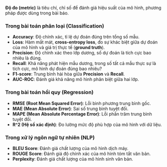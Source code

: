 **Độ đo (metric)** là tiêu chí, chỉ số để đánh giá hiệu suất của mô hình, phương pháp được dùng trong bài báo.  

### **Trong bài toán phân loại (Classification)**  
- **Accuracy**: Độ chính xác, tỉ lệ dự đoán đúng trên tổng số mẫu.  
- **Loss**: Hàm mất mát, **cross-entropy loss**, đo sự khác biệt giữa dự đoán của mô hình và giá trị thực tế (**ground truth**).  
- **Precision**: Độ chính xác theo lớp dương, số dự đoán là tích cực bao nhiêu là đúng.  
- **Recall**: Khả năng phát hiện mẫu dương, trong số tất cả mẫu thực sự là tích cực, mô hình dự đoán đúng bao nhiêu?  
- **F1-score**: Trung bình hài hòa giữa **Precision** và **Recall**.  
- **AUC-ROC**: Đánh giá khả năng mô hình phân biệt giữa hai lớp.  

### **Trong bài toán hồi quy (Regression)**  
- **RMSE (Root Mean Squared Error)**: Lỗi bình phương trung bình gốc.  
- **MAE (Mean Absolute Error)**: Sai số trung bình tuyệt đối.  
- **MAPE (Mean Absolute Percentage Error)**: Lỗi phần trăm trung bình tuyệt đối.  
- **R^2 (Hệ số xác định)**: Đo lường mức độ phù hợp của mô hình với dữ liệu.  

### **Trong xử lý ngôn ngữ tự nhiên (NLP)**  
- **BLEU Score**: Đánh giá chất lượng của mô hình dịch máy.  
- **ROUGE Score**: Đánh giá độ chính xác của mô hình tóm tắt văn bản.  
- **Perplexity**: Đánh giá chất lượng của mô hình sinh văn bản.  
